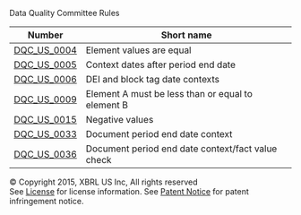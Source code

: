 Data Quality Committee Rules

| Number | Short name |
| ----- | ----- |
| [DQC_US_0004](DQC_US_0004/DQC_0004.md) | Element values are equal |
|[DQC_US_0005](DQC_US_0005/DQC_0005.md) | Context dates after period end date |
| [DQC_US_0006](DQC_US_0006/DQC_0006.md) | DEI and block tag date contexts |
| [DQC_US_0009](DQC_US_0009/DQC_0009.md) | Element A must be less than or equal to element B |
| [DQC_US_0015](DQC_US_0015/DQC_0015.md) | Negative values |
| [DQC_US_0033](DQC_US_0033/DQC_0033.md) | Document period end date context |
| [DQC_US_0036](DQC_US_0036/DQC_0036.md) | Document period end date context/fact value check |


© Copyright 2015, XBRL US Inc, All rights reserved   
See [License](../License.md) for license information.
See [Patent Notice]( ) for patent infringement notice.
